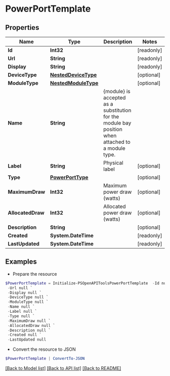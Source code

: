 # PowerPortTemplate
## Properties

Name | Type | Description | Notes
------------ | ------------- | ------------- | -------------
**Id** | **Int32** |  | [readonly] 
**Url** | **String** |  | [readonly] 
**Display** | **String** |  | [readonly] 
**DeviceType** | [**NestedDeviceType**](NestedDeviceType.md) |  | [optional] 
**ModuleType** | [**NestedModuleType**](NestedModuleType.md) |  | [optional] 
**Name** | **String** | {module} is accepted as a substitution for the module bay position when attached to a module type. | 
**Label** | **String** | Physical label | [optional] 
**Type** | [**PowerPortType**](PowerPortType.md) |  | [optional] 
**MaximumDraw** | **Int32** | Maximum power draw (watts) | [optional] 
**AllocatedDraw** | **Int32** | Allocated power draw (watts) | [optional] 
**Description** | **String** |  | [optional] 
**Created** | **System.DateTime** |  | [readonly] 
**LastUpdated** | **System.DateTime** |  | [readonly] 

## Examples

- Prepare the resource
```powershell
$PowerPortTemplate = Initialize-PSOpenAPIToolsPowerPortTemplate  -Id null `
 -Url null `
 -Display null `
 -DeviceType null `
 -ModuleType null `
 -Name null `
 -Label null `
 -Type null `
 -MaximumDraw null `
 -AllocatedDraw null `
 -Description null `
 -Created null `
 -LastUpdated null
```

- Convert the resource to JSON
```powershell
$PowerPortTemplate | ConvertTo-JSON
```

[[Back to Model list]](../README.md#documentation-for-models) [[Back to API list]](../README.md#documentation-for-api-endpoints) [[Back to README]](../README.md)

